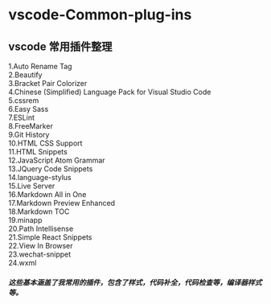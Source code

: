# vscode-Common-plug-ins
## vscode 常用插件整理

1.Auto Rename Tag  
2.Beautify  
3.Bracket Pair Colorizer  
4.Chinese (Simplified) Language Pack for Visual Studio Code  
5.cssrem  
6.Easy Sass  
7.ESLint  
8.FreeMarker  
9.Git History  
10.HTML CSS Support  
11.HTML Snippets  
12.JavaScript Atom Grammar  
13.JQuery Code Snippets  
14.language-stylus  
15.Live Server  
16.Markdown All in One  
17.Markdown Preview Enhanced  
18.Markdown TOC  
19.minapp  
20.Path Intellisense  
21.Simple React Snippets  
22.View In Browser  
23.wechat-snippet  
24.wxml

##### 这些基本涵盖了我常用的插件，包含了样式，代码补全，代码检查等，编译器样式等。
